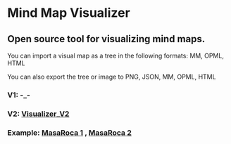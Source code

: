 # Mind Map Visualizer

## Open source tool for visualizing mind maps.
You can import a visual map as a tree in the following formats: MM, OPML, HTML

You can also export the tree or image to PNG, JSON, MM, OPML, HTML

### V1: -_-
### V2: [Visualizer_V2](https://mrpolevka.github.io/MindMap_Visualizer/V2/)

### Example: [MasaRoca 1](https://mrpolevka.github.io/MindMap_Visualizer/MasaRoca%20Corto/) , [MasaRoca 2](https://mrpolevka.github.io/MindMap_Visualizer/MasaRoca%20Largoo/)



